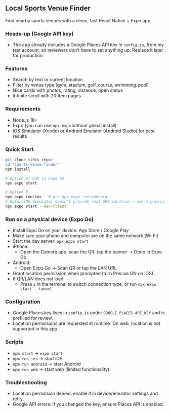 ## Local Sports Venue Finder

Find nearby sports venues with a clean, fast React Native + Expo app.

### Heads‑up (Google API key)

- The app already includes a Google Places API key in `config.js`, from my test account, so reviewers don’t have to set anything up. Replace it later for production.

### Features

- Search by text or current location
- Filter by venue type (gym, stadium, golf_course, swimming_pool)
- Nice cards with photos, rating, distance, open status
- Infinite scroll with 20‑item pages

### Requirements

- Node.js 18+
- Expo (you can use `npx expo` without global install)
- iOS Simulator (Xcode) or Android Emulator (Android Studio) for best results

### Quick Start

```bash
git clone <this-repo>
cd "sports-venue-finder"
npm install

# Option A: Run in Expo Go
npx expo start

# Option B
npx expo run:ios   # or: npx expo run:android
# Note: iOS Simulator doesn't provide real GPS location — use a physical device (or simulate via Features → Location/GPX)
npx expo start --dev-client
```

### Run on a physical device (Expo Go)

- Install Expo Go on your device: App Store / Google Play
- Make sure your phone and computer are on the same network (Wi‑Fi)
- Start the dev server: `npx expo start`
- iPhone:
  - Open the Camera app, scan the QR, tap the banner → Open in Expo Go
- Android:
  - Open Expo Go → Scan QR or tap the LAN URL
- Grant location permission when prompted (turn Precise ON on iOS)
- If QR/LAN does not load:
  - Press `s` in the terminal to switch connection type, or run `npx expo start --tunnel`

### Configuration

- Google Places key lives in `config.js` under `GOOGLE_PLACES_API_KEY` and is prefilled for review.
- Location permissions are requested at runtime. On web, location is not supported in this app.

### Scripts

- `npm start` → `expo start`
- `npm run ios` → start iOS
- `npm run android` → start Android
- `npm run web` → start web (limited functionality)

### Troubleshooting

- Location permission denied: enable it in device/emulator settings and retry.
- Google API errors: if you changed the key, ensure Places API is enabled.
